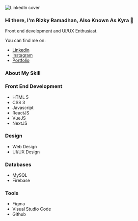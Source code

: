 ![LinkedIn cover](https://user-images.githubusercontent.com/71491992/126656797-ea8759c3-66e3-4759-a3ab-e896a21d2b58.png)

### Hi there, I'm Rizky Ramadhan, Also Known As Kyra 👋
Front end development and UI/UX Enthusiast.

You can find me on: 
- [Linkedin](https://www.linkedin.com/in/rizkykyra/)
- [Instagram](https://www.instagram.com/kyrmdhn_/)
- [Portfolio](https://kyraongithub.github.io/portofolio/)


### About My Skill
### Front End Development
- HTML 5
- CSS 3
- Javascript
- ReactJS
- VueJS
- NextJS

### Design
- Web Design
- UI/UX Design

### Databases
- MySQL
- Firebase

### Tools
- Figma
- Visual Studio Code
- Github

